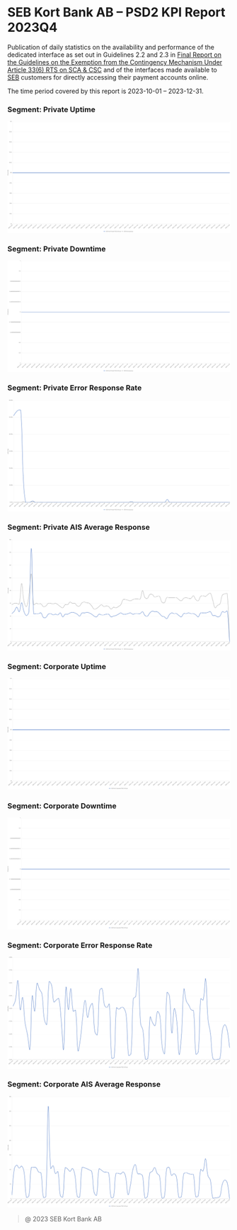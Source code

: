 # SEB Kort Bank AB – PSD2 KPI Report 2023Q4

Publication of daily statistics on the availability and performance of the dedicated interface as set out in Guidelines 2.2 and 2.3 in [Final Report on the Guidelines on the Exemption from the Contingency Mechanism Under Article 33(6) RTS on SCA & CSC](https://eba.europa.eu/sites/default/documents/files/documents/10180/2250578/4e3b9449-ecf9-4756-8006-cbbe74db6d03/Final%20Report%20on%20Guidelines%20on%20the%20exemption%20to%20the%20fall%20back.pdf?retry=1) and of the interfaces made available to [SEB](https://sebgroup.com) customers for directly accessing their payment accounts online.

The time period covered by this report is 2023-10-01 – 2023-12-31.

### Segment: Private Uptime   
![private_uptime][private_uptime]

### Segment: Private Downtime   
![private_downtime][private_downtime]

### Segment: Private Error Response Rate   
![private_error][private_error]

### Segment: Private AIS Average Response
![private_ais][private_ais]

### Segment: Corporate Uptime   
![corporate_uptime][corporate_uptime]

### Segment: Corporate Downtime   
![corporate_downtime][corporate_downtime]

### Segment: Corporate Error Response Rate   
![corporate_error][corporate_error]

### Segment: Corporate AIS Average Response
![corporate_ais][corporate_ais]

[private_ais]: ./archive/2023Q4/private/SEB_CARD_private_ais.png
[private_downtime]: ./archive/2023Q4/private/SEB_CARD_private_downtime.png
[private_error]: ./archive/2023Q4/private/SEB_CARD_private_error.png
[private_uptime]: ./archive/2023Q4/private/SEB_CARD_private_uptime.png


[corporate_ais]: ./archive/2023Q4/corporate/SEB_CARD_corporate_ais.png
[corporate_downtime]: ./archive/2023Q4/corporate/SEB_CARD_corporate_downtime.png
[corporate_error]: ./archive/2023Q4/corporate/SEB_CARD_corporate_error.png
[corporate_uptime]: ./archive/2023Q4/corporate/SEB_CARD_corporate_uptime.png

> @ 2023 SEB Kort Bank AB
